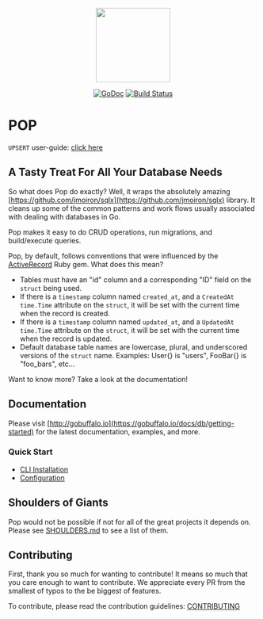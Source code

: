 <p align="center"><img src="logo.png" width="150" height="150"></p>

<p align="center">
    <a href="https://godoc.org/github.com/gobuffalo/pop"><img src="https://godoc.org/github.com/gobuffalo/pop?status.svg" alt="GoDoc" /></a>
    <a href="https://dev.azure.com/stanislasmichalak/pop/_build/latest?definitionId=1&branchName=master"><img src="https://dev.azure.com/stanislasmichalak/pop/_apis/build/status/gobuffalo.pop?branchName=master" alt="Build Status" /></a>
</p>

# POP

`UPSERT` user-guide: [click here](UPSERT.md)

## A Tasty Treat For All Your Database Needs

So what does Pop do exactly? Well, it wraps the absolutely amazing [https://github.com/jmoiron/sqlx](https://github.com/jmoiron/sqlx) library. It cleans up some of the common patterns and work flows usually associated with dealing with databases in Go.

Pop makes it easy to do CRUD operations, run migrations, and build/execute queries.

Pop, by default, follows conventions that were influenced by the [ActiveRecord](http://www.rubyonrails.org) Ruby gem. What does this mean?

* Tables must have an "id" column and a corresponding "ID" field on the `struct` being used.
* If there is a `timestamp` column named `created_at`, and a `CreatedAt time.Time` attribute on the `struct`, it will be set with the current time when the record is created.
* If there is a `timestamp` column named `updated_at`, and a `UpdatedAt time.Time` attribute on the `struct`, it will be set with the current time when the record is updated.
* Default database table names are lowercase, plural, and underscored versions of the `struct` name. Examples: User{} is "users", FooBar{} is "foo_bars", etc...

Want to know more? Take a look at the documentation!

## Documentation

Please visit [http://gobuffalo.io](https://gobuffalo.io/docs/db/getting-started) for the latest documentation, examples, and more.

### Quick Start
* [CLI Installation](https://gobuffalo.io/docs/db/toolbox)
* [Configuration](https://gobuffalo.io/docs/db/configuration)

## Shoulders of Giants

Pop would not be possible if not for all of the great projects it depends on. Please see [SHOULDERS.md](SHOULDERS.md) to see a list of them.

## Contributing

First, thank you so much for wanting to contribute! It means so much that you care enough to want to contribute. We appreciate every PR from the smallest of typos to the be biggest of features.

To contribute, please read the contribution guidelines: [CONTRIBUTING](.github/CONTRIBUTING.md)